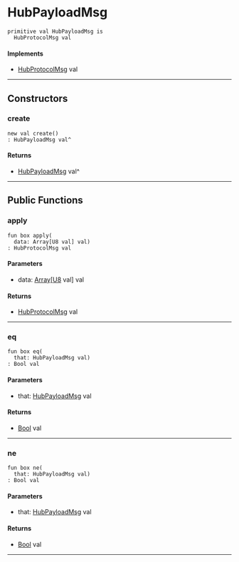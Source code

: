 # HubPayloadMsg

```pony
primitive val HubPayloadMsg is
  HubProtocolMsg val
```

#### Implements

* [HubProtocolMsg](wallaroo_labs-hub-HubProtocolMsg) val

---

## Constructors

### create

```pony
new val create()
: HubPayloadMsg val^
```

#### Returns

* [HubPayloadMsg](wallaroo_labs-hub-HubPayloadMsg) val^

---

## Public Functions

### apply

```pony
fun box apply(
  data: Array[U8 val] val)
: HubProtocolMsg val
```
#### Parameters

*   data: [Array](builtin-Array)\[[U8](builtin-U8) val\] val

#### Returns

* [HubProtocolMsg](wallaroo_labs-hub-HubProtocolMsg) val

---

### eq

```pony
fun box eq(
  that: HubPayloadMsg val)
: Bool val
```
#### Parameters

*   that: [HubPayloadMsg](wallaroo_labs-hub-HubPayloadMsg) val

#### Returns

* [Bool](builtin-Bool) val

---

### ne

```pony
fun box ne(
  that: HubPayloadMsg val)
: Bool val
```
#### Parameters

*   that: [HubPayloadMsg](wallaroo_labs-hub-HubPayloadMsg) val

#### Returns

* [Bool](builtin-Bool) val

---

